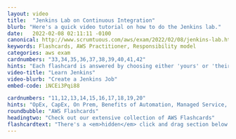 ```yaml
---
layout: video
title:  "Jenkins Lab on Continuous Integration"
blurb: "Here's a quick video tutorial on how to do the Jenkins lab."
date:   2022-02-08 02:11:11 -0100
canonical: http://www.scrumtuous.com/aws/exam/2022/02/08/jenkins-lab.html
keywords: Flashcards, AWS Practitioner, Responsibility model
categories: aws exam
cardnumbers: "33,34,35,36,37,38,39,40,41,42"
hints: "Each flashcard is answered by choosing either 'yours' or 'theirs.'"
video-title: "Learn Jenkins"
video-blurb: "Create a Jenkins Job"
embed-code: iNCEi3Pqi88

cardnumbers: "11,12,13,14,15,16,17,18,19,20"
hints: "OpEx, CapEx, On Prem, Benefits of Automation, Managed Service, Design for Failure, Monolithic architectures, Parallel Computing, RDS, ECS, EKS, DynamoDB"
roundbubble: "AWS Flashcards"
headingtwo: "Check out our extensive collection of AWS Flashcards"
flashcardtext: "There's a <em>hidden</em> click and drag section below for hints."
---
```



 
